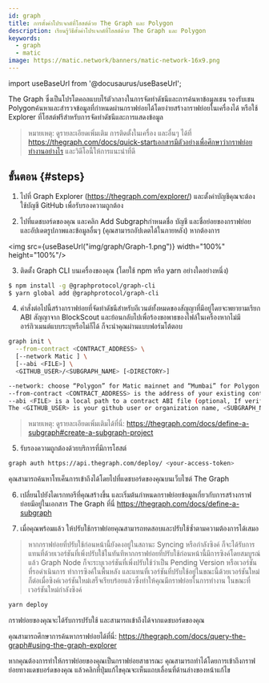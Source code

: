 ```yaml
---
id: graph
title: การตั้งค่าโปรเจกต์ที่โฮสต์ด้วย The Graph และ Polygon
description: เรียนรู้วิธีตั้งค่าโปรเจกต์ที่โฮสต์ด้วย The Graph และ Polygon
keywords:
  - graph
  - matic
image: https://matic.network/banners/matic-network-16x9.png
---
```


import useBaseUrl from '@docusaurus/useBaseUrl';

The Graph ซึ่งเป็นโปรโตคอลแบบไร้ตัวกลางในการจัดทำดัชนีและการค้นหาข้อมูลเชน รองรับเชน Polygonค้นหาและสำรวจข้อมูลที่กำหนดผ่านกราฟย่อยได้โดยง่ายสร้างกราฟย่อยในเครื่องได้ หรือใช้ Explorer ที่โฮสต์ฟรีสำหรับการจัดทำดัชนีและการแสดงข้อมูล

> หมายเหตุ: ดูรายละเอียดเพิ่มเติม การติดตั้งในเครื่อง และอื่นๆ ได้ที่ https://thegraph.com/docs/quick-startเอกสารมีตัวอย่างเพื่อศึกษาว่ากราฟย่อยทำงานอย่างไร และวิดีโอนี้ให้การแนะนำที่ดี

## ขั้นตอน {#steps}

1. ไปที่ Graph Explorer (https://thegraph.com/explorer/) และตั้งค่าบัญชีคุณจะต้องใช้บัญชี GitHub เพื่อรับรองความถูกต้อง

2. ไปที่แดชบอร์ดของคุณ และคลิก Add Subgraphกำหนดชื่อ บัญชี และชื่อย่อยของกราฟย่อย และอัปเดตรูปภาพและข้อมูลอื่นๆ (คุณสามารถอัปเดตได้ในภายหลัง) หากต้องการ

<img src={useBaseUrl("img/graph/Graph-1.png")} width="100%" height="100%"/>


3. ติดตั้ง Graph CLI บนเครื่องของคุณ (โดยใช้ npm หรือ yarn อย่างใดอย่างหนึ่ง)

```bash
$ npm install -g @graphprotocol/graph-cli
$ yarn global add @graphprotocol/graph-cli
```

4. คำสั่งต่อไปนี้สร้างกราฟย่อยที่จัดทำดัชนีสำหรับอีเวนต์ทั้งหมดของสัญญาที่มีอยู่โดยจะพยายามเรียก ABI สัญญาจาก BlockScout และย้อนกลับไปเพื่อร้องขอพาธของไฟล์ในเครื่องหากไม่มีอาร์กิวเมนต์แบบระบุหรือไม่ก็ได้ ก็จะนำคุณผ่านแบบฟอร์มโต้ตอบ

```bash
graph init \
  --from-contract <CONTRACT_ADDRESS> \
  [--network Matic ] \
  [--abi <FILE>] \
  <GITHUB_USER>/<SUBGRAPH_NAME> [<DIRECTORY>]

--network: choose “Polygon” for Matic mainnet and “Mumbai” for Polygon Testnet.
--from-contract <CONTRACT_ADDRESS> is the address of your existing contract which you have deployed on Polygon: Testnet or Mainnet.
--abi <FILE> is a local path to a contract ABI file (optional, If verified in BlockScout, the graph will grab the ABI, otherwise you will need to manually add the ABI. You can save the abi from BlockScout or by running truffle compile or solc on a public project.)
The <GITHUB_USER> is your github user or organization name, <SUBGRAPH_NAME> is the name for your subgraph, and <DIRECTORY> is the optional name of the directory where graph init will put the example subgraph manifest.
```

> หมายเหตุ: ดูรายละเอียดเพิ่มเติมได้ที่นี่: https://thegraph.com/docs/define-a-subgraph#create-a-subgraph-project

5. รับรองความถูกต้องด้วยบริการที่มีการโฮสต์

```bash
graph auth https://api.thegraph.com/deploy/ <your-access-token>
```
คุณสามารถค้นหาโทเค็นการเข้าถึงได้โดยไปที่แดชบอร์ดของคุณบนเว็บไซต์ The Graph

6. เปลี่ยนไปยังไดเรกทอรีที่คุณสร้างขึ้น และเริ่มต้นกำหนดกราฟย่อยข้อมูลเกี่ยวกับการสร้างกราฟย่อยมีอยู่ในเอกสาร The Graph ที่นี่ https://thegraph.com/docs/define-a-subgraph

7. เมื่อคุณพร้อมแล้ว ให้ปรับใช้กราฟย่อยคุณสามารถทดสอบและปรับใช้ซ้ำตามความต้องการได้เสมอ

> หากกราฟย่อยที่ปรับใช้ก่อนหน้านี้ยังคงอยู่ในสถานะ Syncing หรือกำลังซิงค์ ก็จะได้รับการแทนที่ด้วยเวอร์ชันที่เพิ่งปรับใช้ในทันทีหากกราฟย่อยที่ปรับใช้ก่อนหน้านี้มีการซิงค์โดยสมบูรณ์แล้ว Graph Node ก็จะระบุเวอร์ชันที่เพิ่งปรับใช้ว่าเป็น Pending Version หรือเวอร์ชันที่รอดำเนินการ ทำการซิงค์ในพื้นหลัง และแทนที่เวอร์ชันที่ปรับใช้อยู่ในขณะนี้ด้วยเวอร์ชันใหม่ ก็ต่อเมื่อซิงค์เวอร์ชันใหม่เสร็จเรียบร้อยแล้วซึ่งทำให้คุณมีกราฟย่อยในการทำงาน ในขณะที่เวอร์ชันใหม่กำลังซิงค์

```bash
yarn deploy
```

กราฟย่อยของคุณจะได้รับการปรับใช้ และสามารถเข้าถึงได้จากแดชบอร์ดของคุณ

คุณสามารถศึกษาการค้นหากราฟย่อยได้ที่นี่: https://thegraph.com/docs/query-the-graph#using-the-graph-explorer

หากคุณต้องการทำให้กราฟย่อยของคุณเป็นกราฟย่อยสาธารณะ คุณสามารถทำได้โดยการเข้าถึงกราฟย่อยทางแดชบอร์ดของคุณ แล้วคลิกที่ปุ่มแก้ไขคุณจะเห็นแถบเลื่อนที่ด้านล่างของหน้าแก้ไข
